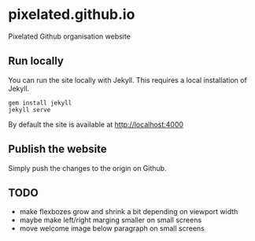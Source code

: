 # pixelated.github.io

Pixelated Github organisation website


## Run locally

You can run the site locally with Jekyll. This requires a local installation of Jekyll.

    gem install jekyll
    jekyll serve

By default the site is available at [http://localhost:4000](http://localhost:4000)
    

## Publish the website

Simply push the changes to the origin on Github.


## TODO

* make flexbozes grow and shrink a bit depending on viewport width
* maybe make left/right marging smaller on small screens
* move welcome image below paragraph on small screens
